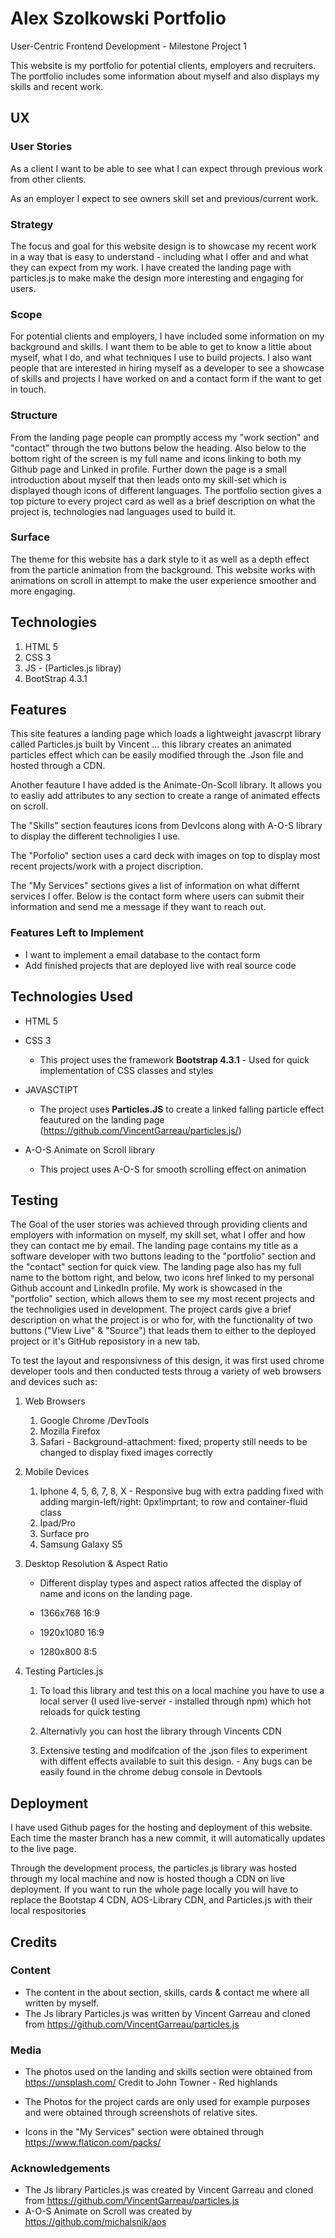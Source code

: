 # Alex Szolkowski Portfolio

User-Centric Frontend Development - Milestone Project 1

This website is my portfolio for potential clients, employers and recruiters. The portfolio includes some information about myself and also displays my skills and recent work.
 
## UX
 
### User Stories

As a client I want to be able to see what I can expect through previous work from other clients.

As an employer I expect to see owners skill set and previous/current work.

### Strategy

The focus and goal for this website design is to showcase my recent work in a way that is easy to understand - including what I offer and and what they can expect from my work. I have created the landing page with particles.js to make make the design more interesting and engaging for users.

### Scope

For potential clients and employers, I have included some information on my background and skills. I want them to be able to  get to know a little about myself, what I do, and what techniques I use to build projects. I also want people that are interested in hiring myself as a developer to see a showcase of skills and projects I have worked on and a contact form if the want to get in touch.

### Structure

From the landing page people can promptly access my "work section" and "contact" through the two buttons below the heading. Also below to the bottom right of the screen is my full name and icons linking to both my Github page and Linked in profile. Further down the page is a small introduction about myself that then leads onto my skill-set which is displayed though icons of different languages. The portfolio section gives a top picture to every project card as well as a brief description on what the project is, technologies nad languages used to build it.



### Surface

The theme for this website has a dark style to it as well as a depth effect from the particle animation from the background. This website works with animations on scroll in attempt to make the user experience smoother and more engaging.  

## Technologies

1. HTML 5
2. CSS 3
3. JS - (Particles.js libray)
4. BootStrap 4.3.1





## Features



This site features a landing page which loads a lightweight javascrpt library called Particles.js built by Vincent ... this library creates an animated particles effect which can be easily modified through the .Json file and hosted through a CDN.

Another feauture I have added is the Animate-On-Scoll library. It allows you to easliy add attributes to any section to create a range of animated effects on scroll.

The "Skills" section feautures icons from DevIcons along with A-O-S library to display the different technoligies I use. 

The "Porfolio" section uses a card deck with images on top to display most recent projects/work with a project discription. 

The "My Services" sections gives a list of information on what differnt services I offer. Below is the contact form where users can submit their information and send me a message if they want to reach out.


### Features Left to Implement
- I want to implement a email database to the contact form
- Add finished projects that are deployed live with real source code

## Technologies Used

- HTML 5

- CSS 3
    - This project uses the framework **Bootstrap 4.3.1** - Used for quick implementation of CSS classes and styles

- JAVASCTIPT
    - The project uses **Particles.JS** to create a linked falling particle effect feautured on the landing page (https://github.com/VincentGarreau/particles.js/)

- A-O-S Animate on Scroll library
    - This project uses A-O-S for smooth scrolling effect on animation


## Testing


The Goal of the user stories was achieved through providing clients and employers with information on myself, my skill set, what I offer and how they can contact me by email. The landing page contains my title as a software developer with two buttons leading to  the "portfolio" section and  the "contact" section for quick view. The landing page also has my full name to the bottom right, and below, two icons href linked to my personal Github account and LinkedIn profile. My work is showcased in the "portfolio" section, which allows them to see my most recent projects and the technoligies used in development. The project cards give a brief description on what the project is or who for, with the functionality of two buttons ("View Live" & "Source") that leads them to either to the deployed project or it's GitHub reposistory in a new tab. 


To test the layout and responsivness of this design, it was first used chrome developer tools and then conducted tests throug a variety of web browsers and devices such as: 

1. Web Browsers 
    
    1. Google Chrome /DevTools
    2. Mozilla Firefox
    3. Safari - Background-attachment: fixed; property still needs to be changed to display fixed images correctly

2. Mobile Devices
    
    1. Iphone 4, 5, 6, 7, 8, X - Responsive bug with extra padding fixed with adding margin-left/right: 0px!imprtant; to row and container-fluid class
    2. Ipad/Pro
    3. Surface pro
    4. Samsung Galaxy S5

    
3. Desktop Resolution & Aspect Ratio
    - Different display types and aspect ratios affected the display of name and icons on the landing page. 
   
    - 1366x768	16:9
    - 1920x1080 16:9
    - 1280x800	8:5
    


4. Testing Particles.js
    1. To load this library and test this on a local machine you have to use a local server (I used live-server - installed through npm) which hot reloads for quick testing 
   
    2. Alternativly you can host the library through Vincents CDN
    
    3. Extensive testing and modifcation of the .json files to experiment with diffent effects available to suit this design. - Any bugs can be easily found in the chrome debug console in Devtools




## Deployment

I have used Github pages for the hosting and deployment of this website. Each time the master branch has a new commit, it will automatically updates to the live page.

Through the development process, the particles.js library was hosted through my local machine and now is hosted though a CDN on live deployment. 
If you want to run the whole page locally you will have to replace the Bootstap 4 CDN, AOS-Library CDN, and Particles.js with their local respositories 



## Credits
 

### Content
- The content in the about section, skills, cards & contact me where all written by myself.
- The Js library Particles.js was written by Vincent Garreau and cloned from https://github.com/VincentGarreau/particles.js



### Media
- The photos used on the landing and skills section were obtained from https://unsplash.com/ 
    Credit to John Towner - Red highlands

- The Photos for the project cards are only used for example purposes and were obtained through screenshots of relative sites.

- Icons in the "My Services" section were obtained through https://www.flaticon.com/packs/

### Acknowledgements

- The Js library Particles.js was created by Vincent Garreau and cloned from https://github.com/VincentGarreau/particles.js
- A-O-S Animate on Scroll was created by https://github.com/michalsnik/aos
